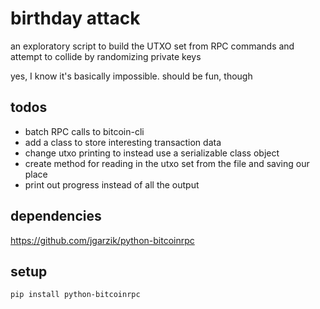 # birthday attack

an exploratory script to build the UTXO set from RPC commands and attempt to collide by randomizing private keys

yes, I know it's basically impossible. should be fun, though

## todos

- batch RPC calls to bitcoin-cli
- add a class to store interesting transaction data
- change utxo printing to instead use a serializable class object
- create method for reading in the utxo set from the file and saving our place
- print out progress instead of all the output

## dependencies

https://github.com/jgarzik/python-bitcoinrpc

## setup

```bash
pip install python-bitcoinrpc
```
